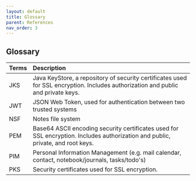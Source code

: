 ```yaml
---
layout: default
title: Glossary
parent: References
nav_order: 3
---
```


## Glossary

| Terms | Description                                                                                                                     |
| :---- | :------------------------------------------------------------------------------------------------------------------------------ |
| JKS   | Java KeyStore, a repository of security certificates used for SSL encryption. Includes authorization and public and private keys. |
| JWT   | JSON Web Token, used for authentication between two trusted systems                                                               |
| NSF   | Notes file system                                                                                                               |
| PEM   | Base64 ASCII encoding security certificates used for SSL encryption. Includes authorization and public, private, and root keys.    |
| PIM   | Personal Information Management (e.g. mail calendar, contact, notebook/journals, tasks/todo's)                                  |
| PKS   | Security certificates used for SSL encryption.                                                                                  |
